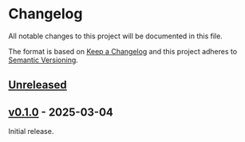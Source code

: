 # Changelog
All notable changes to this project will be documented in this file.

The format is based on [Keep a Changelog](http://keepachangelog.com/en/1.0.0/)
and this project adheres to [Semantic Versioning](http://semver.org/spec/v2.0.0.html).


## [Unreleased]
[Unreleased]: https://github.com/althonos/pycomsa/compare/v0.1.0...HEAD


## [v0.1.0] - 2025-03-04
[v0.1.0]: https://github.com/althonos/pycomsa/compare/ab3cfa7...v0.1.0

Initial release.
